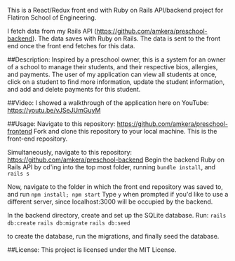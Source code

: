This is a React/Redux front end with Ruby on Rails API/backend project for Flatiron School of Engineering.

I fetch data from my Rails API (https://github.com/amkera/preschool-backend). The data saves with Ruby on Rails. The data is sent to the front end once the front end fetches for this data.

##Description:
Inspired by a preschool owner, this is a system for an owner of a school to manage their students, and their respective bios, allergies, and payments. The user of my application can view all students at once, click on a student to find more information, update the student information, and add and delete payments for this student.

##Video: I showed a walkthrough of the application here on YouTube: https://youtu.be/vJSeJUmGuyM

##Usage:
Navigate to this repository: https://github.com/amkera/preschool-frontend
Fork and clone this repository to your local machine. This is the front-end repository.

Simultaneously, navigate to this repository: https://github.com/amkera/preschool-backend
Begin the backend Ruby on Rails API by cd'ing into the top most folder, running `bundle install`, and `rails s`

Now, navigate to the folder in which the front end repository was saved to, and run `npm install; npm start`
Type `y` when prompted if you'd like to use a different server, since localhost:3000 will be occupied by the backend.

In the backend directory, create and set up the SQLite database. Run:
 `rails db:create`
 `rails db:migrate`
 `rails db:seed`

to create the database, run the migrations, and finally seed the database.

##License:
This project is licensed under the MIT License.
